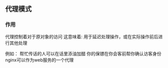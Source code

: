 ## 代理模式
### 作用

代理控制着对于原对象的访问
这意味着: 用于延迟处理操作，或在实际操作前后进行其他处理

例如：
帮忙传话的人可以在话里添油加醋
你的保镖在你会客前帮你确认访客身份
nginx可以作为web服务的一个代理